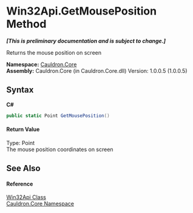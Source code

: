 # Win32Api.GetMousePosition Method 
 _**\[This is preliminary documentation and is subject to change.\]**_

Returns the mouse position on screen

**Namespace:**&nbsp;<a href="N_Cauldron_Core">Cauldron.Core</a><br />**Assembly:**&nbsp;Cauldron.Core (in Cauldron.Core.dll) Version: 1.0.0.5 (1.0.0.5)

## Syntax

**C#**<br />
``` C#
public static Point GetMousePosition()
```


#### Return Value
Type: Point<br />The mouse position coordinates on screen

## See Also


#### Reference
<a href="T_Cauldron_Core_Win32Api">Win32Api Class</a><br /><a href="N_Cauldron_Core">Cauldron.Core Namespace</a><br />